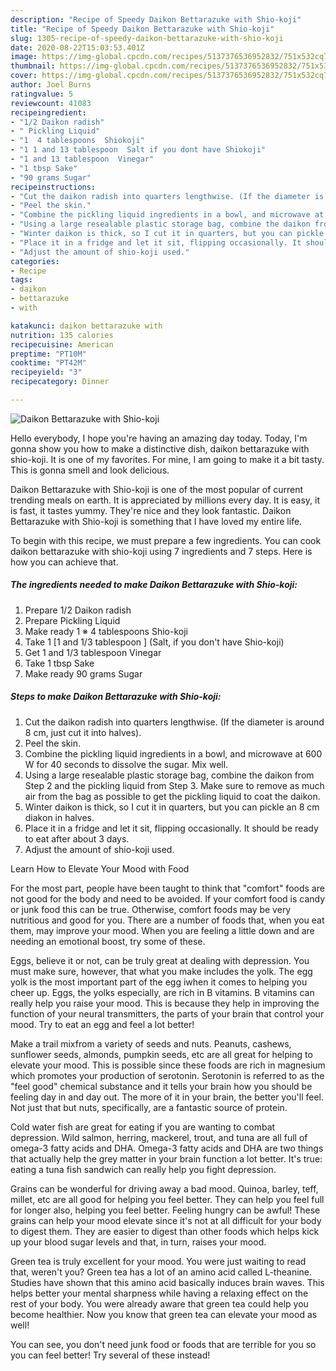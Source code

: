 ```yaml
---
description: "Recipe of Speedy Daikon Bettarazuke with Shio-koji"
title: "Recipe of Speedy Daikon Bettarazuke with Shio-koji"
slug: 1305-recipe-of-speedy-daikon-bettarazuke-with-shio-koji
date: 2020-08-22T15:03:53.401Z
image: https://img-global.cpcdn.com/recipes/5137376536952832/751x532cq70/daikon-bettarazuke-with-shio-koji-recipe-main-photo.jpg
thumbnail: https://img-global.cpcdn.com/recipes/5137376536952832/751x532cq70/daikon-bettarazuke-with-shio-koji-recipe-main-photo.jpg
cover: https://img-global.cpcdn.com/recipes/5137376536952832/751x532cq70/daikon-bettarazuke-with-shio-koji-recipe-main-photo.jpg
author: Joel Burns
ratingvalue: 5
reviewcount: 41083
recipeingredient:
- "1/2 Daikon radish"
- " Pickling Liquid"
- "1  4 tablespoons  Shiokoji"
- "1 1 and 13 tablespoon  Salt if you dont have Shiokoji"
- "1 and 13 tablespoon  Vinegar"
- "1 tbsp Sake"
- "90 grams Sugar"
recipeinstructions:
- "Cut the daikon radish into quarters lengthwise. (If the diameter is around 8 cm, just cut it into halves)."
- "Peel the skin."
- "Combine the pickling liquid ingredients in a bowl, and microwave at 600 W for 40 seconds to dissolve the sugar. Mix well."
- "Using a large resealable plastic storage bag, combine the daikon from Step 2 and the pickling liquid from Step 3. Make sure to remove as much air from the bag as possible to get the pickling liquid to coat the daikon."
- "Winter daikon is thick, so I cut it in quarters, but you can pickle an 8 cm diakon in halves."
- "Place it in a fridge and let it sit, flipping occasionally. It should be ready to eat after about 3 days."
- "Adjust the amount of shio-koji used."
categories:
- Recipe
tags:
- daikon
- bettarazuke
- with

katakunci: daikon bettarazuke with 
nutrition: 135 calories
recipecuisine: American
preptime: "PT10M"
cooktime: "PT42M"
recipeyield: "3"
recipecategory: Dinner

---
```



![Daikon Bettarazuke with Shio-koji](https://img-global.cpcdn.com/recipes/5137376536952832/751x532cq70/daikon-bettarazuke-with-shio-koji-recipe-main-photo.jpg)

Hello everybody, I hope you're having an amazing day today. Today, I'm gonna show you how to make a distinctive dish, daikon bettarazuke with shio-koji. It is one of my favorites. For mine, I am going to make it a bit tasty. This is gonna smell and look delicious.

Daikon Bettarazuke with Shio-koji is one of the most popular of current trending meals on earth. It is appreciated by millions every day. It is easy, it is fast, it tastes yummy. They're nice and they look fantastic. Daikon Bettarazuke with Shio-koji is something that I have loved my entire life.




To begin with this recipe, we must prepare a few ingredients. You can cook daikon bettarazuke with shio-koji using 7 ingredients and 7 steps. Here is how you can achieve that.

<!--inarticleads1-->

##### The ingredients needed to make Daikon Bettarazuke with Shio-koji:

1. Prepare 1/2 Daikon radish
1. Prepare  Pickling Liquid
1. Make ready 1 ※ 4 tablespoons  Shio-koji
1. Take 1 [1 and 1/3 tablespoon ] (Salt, if you don&#39;t have Shio-koji)
1. Get 1 and 1/3 tablespoon  Vinegar
1. Take 1 tbsp Sake
1. Make ready 90 grams Sugar




<!--inarticleads2-->

##### Steps to make Daikon Bettarazuke with Shio-koji:

1. Cut the daikon radish into quarters lengthwise. (If the diameter is around 8 cm, just cut it into halves).
1. Peel the skin.
1. Combine the pickling liquid ingredients in a bowl, and microwave at 600 W for 40 seconds to dissolve the sugar. Mix well.
1. Using a large resealable plastic storage bag, combine the daikon from Step 2 and the pickling liquid from Step 3. Make sure to remove as much air from the bag as possible to get the pickling liquid to coat the daikon.
1. Winter daikon is thick, so I cut it in quarters, but you can pickle an 8 cm diakon in halves.
1. Place it in a fridge and let it sit, flipping occasionally. It should be ready to eat after about 3 days.
1. Adjust the amount of shio-koji used.




Learn How to Elevate Your Mood with Food


For the most part, people have been taught to think that "comfort" foods are not good for the body and need to be avoided. If your comfort food is candy or junk food this can be true. Otherwise, comfort foods may be very nutritious and good for you. There are a number of foods that, when you eat them, may improve your mood. When you are feeling a little down and are needing an emotional boost, try some of these.

Eggs, believe it or not, can be truly great at dealing with depression. You must make sure, however, that what you make includes the yolk. The egg yolk is the most important part of the egg iwhen it comes to helping you cheer up. Eggs, the yolks especially, are rich in B vitamins. B vitamins can really help you raise your mood. This is because they help in improving the function of your neural transmitters, the parts of your brain that control your mood. Try to eat an egg and feel a lot better!

Make a trail mixfrom a variety of seeds and nuts. Peanuts, cashews, sunflower seeds, almonds, pumpkin seeds, etc are all great for helping to elevate your mood. This is possible since these foods are rich in magnesium which promotes your production of serotonin. Serotonin is referred to as the "feel good" chemical substance and it tells your brain how you should be feeling day in and day out. The more of it in your brain, the better you'll feel. Not just that but nuts, specifically, are a fantastic source of protein.

Cold water fish are great for eating if you are wanting to combat depression. Wild salmon, herring, mackerel, trout, and tuna are all full of omega-3 fatty acids and DHA. Omega-3 fatty acids and DHA are two things that actually help the grey matter in your brain function a lot better. It's true: eating a tuna fish sandwich can really help you fight depression. 

Grains can be wonderful for driving away a bad mood. Quinoa, barley, teff, millet, etc are all good for helping you feel better. They can help you feel full for longer also, helping you feel better. Feeling hungry can be awful! These grains can help your mood elevate since it's not at all difficult for your body to digest them. They are easier to digest than other foods which helps kick up your blood sugar levels and that, in turn, raises your mood.

Green tea is truly excellent for your mood. You were just waiting to read that, weren't you? Green tea has a lot of an amino acid called L-theanine. Studies have shown that this amino acid basically induces brain waves. This helps better your mental sharpness while having a relaxing effect on the rest of your body. You were already aware that green tea could help you become healthier. Now you know that green tea can elevate your mood as well!

You can see, you don't need junk food or foods that are terrible for you so you can feel better! Try several of these instead!

